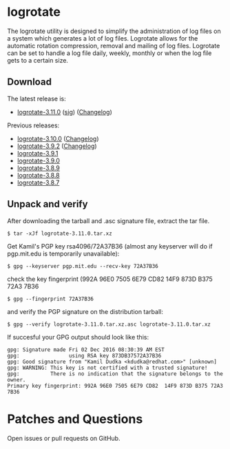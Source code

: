 # logrotate

The logrotate utility is designed to simplify the administration of log files on a system which generates a lot of log files. Logrotate allows for the automatic rotation compression, removal and mailing of log files. Logrotate can be set to handle a log file daily, weekly, monthly or when the log file gets to a certain size.

## Download

The latest release is:

* [logrotate-3.11.0](https://github.com/logrotate/logrotate/releases/download/3.11.0/logrotate-3.11.0.tar.xz) ([sig](https://github.com/logrotate/logrotate/releases/download/3.11.0/logrotate-3.11.0.tar.xz.asc)) ([Changelog](https://github.com/logrotate/logrotate/releases/tag/3.11.0))

Previous releases:

* [logrotate-3.10.0](https://github.com/logrotate/logrotate/releases/download/3.10.0/logrotate-3.10.0.tar.gz) ([Changelog](https://github.com/logrotate/logrotate/releases/tag/3.10.0))
* [logrotate-3.9.2](https://github.com/logrotate/logrotate/releases/download/3.9.2/logrotate-3.9.2.tar.gz) ([Changelog](https://github.com/logrotate/logrotate/releases/tag/3.9.2))
* [logrotate-3.9.1](https://fedorahosted.org/releases/l/o/logrotate/logrotate-3.9.1.tar.gz)
* [logrotate-3.9.0](https://fedorahosted.org/releases/l/o/logrotate/logrotate-3.9.0.tar.gz)
* [logrotate-3.8.9](https://fedorahosted.org/releases/l/o/logrotate/logrotate-3.8.9.tar.gz)
* [logrotate-3.8.8](https://fedorahosted.org/releases/l/o/logrotate/logrotate-3.8.8.tar.gz)
* [logrotate-3.8.7](https://fedorahosted.org/releases/l/o/logrotate/logrotate-3.8.7.tar.gz)


## Unpack and verify

After downloading the tarball and .asc signature file, extract the tar file.

    $ tar -xJf logrotate-3.11.0.tar.xz
    

Get Kamil's PGP key rsa4096/72A37B36
(almost any keyserver will do if pgp.mit.edu is temporarily unavailable):

    $ gpg --keyserver pgp.mit.edu --recv-key 72A37B36
    

check the key fingerprint (992A 96E0 7505 6E79 CD82  14F9 873D B375 72A3 7B36

    $ gpg --fingerprint 72A37B36
    

and verify the PGP signature on the distribution tarball:

 
    $ gpg --verify logrotate-3.11.0.tar.xz.asc logrotate-3.11.0.tar.xz
    

If succesful your GPG output should look like this:

    gpg: Signature made Fri 02 Dec 2016 08:30:39 AM EST
    gpg:                using RSA key 873DB37572A37B36
    gpg: Good signature from "Kamil Dudka <kdudka@redhat.com>" [unknown]
    gpg: WARNING: This key is not certified with a trusted signature!
    gpg:          There is no indication that the signature belongs to the owner.
    Primary key fingerprint: 992A 96E0 7505 6E79 CD82  14F9 873D B375 72A3 7B36

# Patches and Questions

Open issues or pull requests on GitHub.
